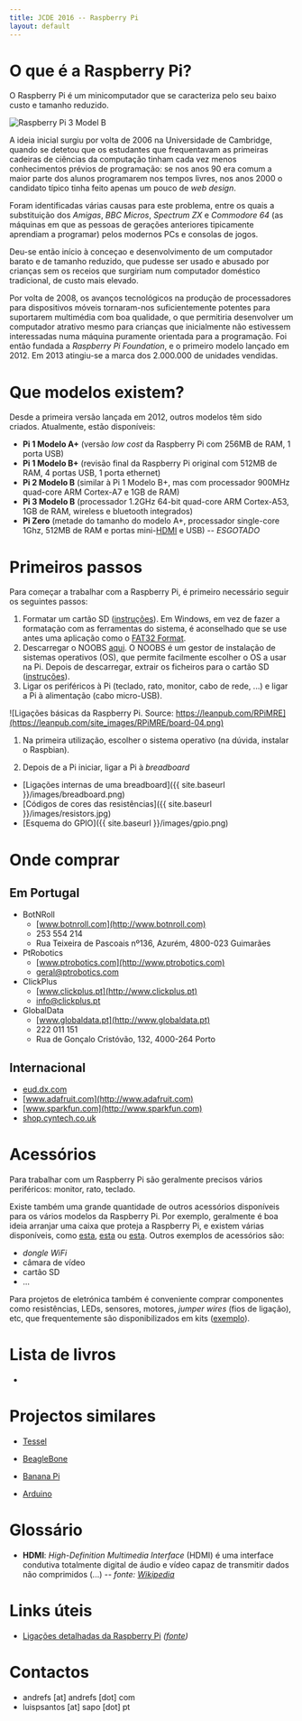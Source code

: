 ```yaml
---
title: JCDE 2016 -- Raspberry Pi
layout: default
---
```


# O que é a Raspberry Pi?

O Raspberry Pi é um minicomputador que se caracteriza pelo seu baixo custo e tamanho reduzido.

![Raspberry Pi 3 Model B][rpi]

[rpi]: https://upload.wikimedia.org/wikipedia/commons/thumb/b/b4/Raspberry_Pi_3_Model_B.png/450px-Raspberry_Pi_3_Model_B.png "Raspberry Pi 3 Modelo B"

A ideia inicial surgiu por volta de 2006 na Universidade de Cambridge, quando se detetou que os estudantes que frequentavam as primeiras cadeiras de ciências da computação tinham cada vez menos conhecimentos prévios de programação: se nos anos 90 era comum a maior parte dos alunos programarem nos tempos livres, nos anos 2000 o candidato típico tinha feito apenas um pouco de _web design_.

Foram identificadas várias causas para este problema, entre os quais a substituição dos _Amigas_, _BBC Micros_, _Spectrum ZX_ e _Commodore 64_ (as máquinas em que as pessoas de gerações anteriores tipicamente aprendiam a programar) pelos modernos PCs e consolas de jogos.

Deu-se então início à conceçao e desenvolvimento de um computador barato e de tamanho reduzido, que pudesse ser usado e abusado por crianças sem os receios que surgiriam num computador doméstico tradicional, de custo mais elevado.

Por volta de 2008, os avanços tecnológicos na produção de processadores para dispositivos móveis tornaram-nos suficientemente potentes para suportarem multimédia com boa qualidade, o que permitiria desenvolver um computador atrativo mesmo para crianças que inicialmente não estivessem interessadas numa máquina puramente orientada para a programação. Foi então fundada a _Raspberry Pi Foundation_, e o primeiro modelo lançado em 2012. Em 2013 atingiu-se a marca dos 2.000.000 de unidades vendidas.

# Que modelos existem?

Desde a primeira versão lançada em 2012, outros modelos têm sido criados. Atualmente, estão disponíveis: 
* **Pi 1 Modelo A+** (versão _low cost_ da Raspberry Pi com 256MB de RAM, 1 porta USB)
* **Pi 1 Modelo B+** (revisão final da Raspberry Pi original com 512MB de RAM, 4 portas USB, 1 porta ethernet)
* **Pi 2 Modelo B** (similar à Pi 1 Modelo B+, mas com processador 900MHz quad-core ARM Cortex-A7 e 1GB de RAM)
* **Pi 3 Modelo B** (processador 1.2GHz 64-bit quad-core ARM Cortex-A53, 1GB de RAM, wireless e bluetooth integrados)
* **Pi Zero** (metade do tamanho do modelo A+, processador single-core 1Ghz, 512MB de RAM e portas mini-[HDMI](#HDMI) e USB) -- *ESGOTADO*

# Primeiros passos

Para começar a trabalhar com a Raspberry Pi, é primeiro necessário seguir os seguintes passos:

1. Formatar um cartão SD ([instruções](https://www.raspberrypi.org/documentation/installation/sdxc_formatting.md)). Em Windows, em vez de fazer a formatação com as ferramentas do sistema, é aconselhado que se use antes uma aplicação como o [FAT32 Format](http://www.ridgecrop.demon.co.uk/guiformat.htm).
1. Descarregar o NOOBS [aqui](http://www.raspberrypi.org/downloads/). O NOOBS é um gestor de instalação de sistemas operativos (OS), que permite facilmente escolher o OS a usar na Pi. Depois de descarregar, extrair os ficheiros para o cartão SD ([instruções](https://www.raspberrypi.org/help/noobs-setup/)).
1. Ligar os periféricos à Pi (teclado, rato, monitor, cabo de rede, ...) e ligar a Pi à alimentação (cabo micro-USB).


![Ligações básicas da Raspberry Pi. Source: https://leanpub.com/RPiMRE](https://leanpub.com/site_images/RPiMRE/board-04.png)

1. Na primeira utilização, escolher o sistema operativo (na dúvida, instalar o Raspbian).

1. Depois de a Pi iniciar, ligar a Pi à *breadboard*

  * [Ligações internas de uma breadboard]({{ site.baseurl }}/images/breadboard.png)
  * [Códigos de cores das resistências]({{ site.baseurl }}/images/resistors.jpg)
  * [Esquema do GPIO]({{ site.baseurl }}/images/gpio.png)


# Onde comprar

## Em Portugal

* BotNRoll
  * [www.botnroll.com](http://www.botnroll.com)
  * 253 554 214
  * Rua Teixeira de Pascoais nº136, Azurém, 4800-023 Guimarães
* PtRobotics
  * [www.ptrobotics.com](http://www.ptrobotics.com)
  * geral@ptrobotics.com
* ClickPlus
  * [www.clickplus.pt](http://www.clickplus.pt)
  * info@clickplus.pt
* GlobalData
  * [www.globaldata.pt](http://www.globaldata.pt)
  * 222 011 151
  * Rua de Gonçalo Cristóvão, 132, 4000-264 Porto


## Internacional

* [eud.dx.com](http://eud.dx.com)
* [www.adafruit.com](http://www.adafruit.com)
* [www.sparkfun.com](http://www.sparkfun.com)
* [shop.cyntech.co.uk](http://shop.cyntech.co.uk)

# Acessórios

Para trabalhar com um Raspberry Pi são geralmente precisos vários periféricos: monitor, rato, teclado. 

Existe também uma grande quantidade de outros acessórios disponíveis para os vários modelos da Raspberry Pi. Por exemplo, geralmente é boa ideia arranjar uma caixa que proteja a Raspberry Pi, e existem várias disponíveis, como [esta](https://www.raspberrypi.org/products/raspberry-pi-case/), [esta](https://www.adafruit.com/products/1326) ou [esta](http://www.dx.com/p/protective-case-w-camera-hole-for-raspberry-pi-red-431734). Outros exemplos de acessórios são:

* _dongle WiFi_
* câmara de vídeo
* cartão SD
* ...

Para projetos de eletrónica também é conveniente comprar componentes como resistências, LEDs, sensores, motores, _jumper wires_ (fios de ligação), etc, que frequentemente são disponibilizados em kits ([exemplo](http://www.dx.com/p/t-type-expansion-board-breadboard-kit-for-raspberry-pi-b-multicolored-359606)).


# Lista de livros

* 

# Projectos similares

* [Tessel](https://tessel.io/)
* [BeagleBone](http://beagleboard.org/bone)
* [Banana Pi](http://www.bananapi.org/)


* [Arduino](https://www.arduino.cc/)



# Glossário

* **HDMI**: *High-Definition Multimedia Interface* (HDMI) é uma interface condutiva totalmente digital de áudio e vídeo capaz de transmitir dados não comprimidos (...) -- *fonte: [Wikipedia](https://pt.wikipedia.org/wiki/High-Definition_Multimedia_Interface)*

# Links úteis

* [Ligações detalhadas da Raspberry Pi](http://images.coolestech.com/uploads/2013/06/Untitled.jpg) *([fonte](http://www.coolestech.com))*


# Contactos

* andrefs [at] andrefs [dot] com
* luispsantos [at] sapo [dot] pt

